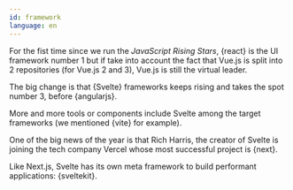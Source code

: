```yaml
---
id: framework
language: en
---
```


For the fist time since we run the _JavaScript Rising Stars_, {react} is the UI framework number 1 but if take into account the fact that Vue.js is split into 2 repositories (for Vue.js 2 and 3), Vue.js is still the virtual leader.

The big change is that {Svelte} frameworks keeps rising and takes the spot number 3, before {angularjs}.

More and more tools or components include Svelte among the target frameworks (we mentioned {vite} for example).

One of the big news of the year is that Rich Harris, the creator of Svelte is joining the tech company Vercel whose most successful project is {next}.

Like Next.js, Svelte has its own meta framework to build performant applications: {sveltekit}.
